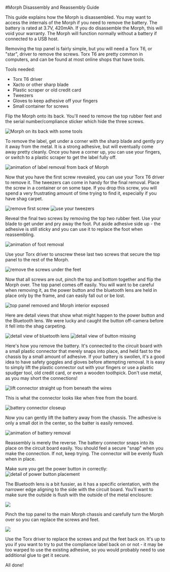 #Morph Disassembly and Reassembly Guide

This guide explains how the Morph is disassembled.
You may want to access the internals of the Morph if you need to remove the battery.
The battery is rated at 3.7V, 420mAh.
If you do disassemble the Morph, this will void your warranty.
The Morph will function normally without a battery if connected to a USB host.

Removing the top panel is fairly simple, but you will need a Torx T6, or "star", driver to remove the screws. Torx T6 are pretty common in computers, and can be found at most online shops that have tools.

Tools needed:
* Torx T6 driver
* Xacto or other sharp blade
* Plastic scraper or old credit card
* Tweezers
* Gloves to keep adhesive off your fingers
* Small container for screws

Flip the Morph onto its back. You'll need to remove the top rubber feet and the serial number/compliance sticker which hide the three screws.

![Morph on its back with some tools](disasm/02_morph_back_tools.jpg)

To remove the label, get under a corner with the sharp blade and gently pry it away from the metal. It is a strong adhesive, but will eventually come away pretty cleanly. Once you have a corner up, you can use your fingers, or switch to a plastic scraper to get the label fully off.

![animation of label removal from back of Morph](disasm/03_remove_label.gif)

Now that you have the first screw revealed, you can use your Torx T6 driver to remove it. The tweezers can come in handy for the final removal. Place the screw in a container or on some tape. If you drop this screw, you will spend a very frustrating amount of time trying to find it, especially if you have shag carpet.

![remove first screw](disasm/08_remove_torx_screw_01.jpg)
![use your tweezers](disasm/09_screw_tweezed.jpg)

Reveal the final two screws by removing the top two rubber feet. Use your blade to get under and pry away the foot. Put aside adhesive side up - the adhesive is still sticky and you can use it to replace the foot when reassembling.

![animation of foot removal](disasm/10_remove_foot.gif)

Use your Torx driver to unscrew these last two screws that secure the top panel to the rest of the Morph.

![remove the screws under the feet](disasm/13_remove_torx_screw_02.jpg)

Now that all screws are out, pinch the top and bottom together and flip the Morph over. The top panel comes off easily. You will want to be careful when removing it, as the power button and the bluetooth lens are held in place only by the frame, and can easily fall out or be lost.

![top panel removed and Morph interior exposed](disasm/14_morph_panel_removed.jpg)

Here are detail views that show what might happen to the power button and the Bluetooth lens. We were lucky and caught the button off-camera before it fell into the shag carpeting.

![detail view of bluetooth lens](disasm/detail_btlensstuck.jpg)
![detail view of button missing](disasm/detail_powerbuttonmissing.jpg)

Here's how you remove the battery. It's connected to the circuit board with a small plastic connector that merely snaps into place, and held fast to the chassis by a small amount of adhesive. If your battery is swollen, it's a good idea to have safety goggles and gloves before attempting removal. It is easy to simply lift the plastic connector out with your fingers or use a plastic spudger tool, old credit card, or even a wooden toothpick. Don't use metal, as you may short the connections!

![lift connector straight up from beneath the wires](disasm/15_remove_battery_01.jpg)

This is what the connector looks like when free from the board.

![battery connector closeup](disasm/16_battery_connector.jpg)

Now you can gently lift the battery away from the chassis. The adhesive is only a small dot in the center, so the batter is easily removed.

![animation of battery removal](disasm/17_remove_battery.gif)

Reassembly is merely the reverse. The battery connector snaps into its place on the circuit board easily. You should feel a secure "snap" when you make the connection. If not, keep trying. The connector will be evenly flush when in place.

Make sure you get the power button in correctly:
![detail of power button placement](disasm/21_power_button_placement.jpg)

The Bluetooth lens is a bit fussier, as it has a specific orientation, with the narrower edge aligning to the side with the circuit board. You'll want to make sure the outside is flush with the outside of the metal enclosure:

![](disasm/22_fit_bt_lens.gif)

Pinch the top panel to the main Morph chassis and carefully turn the Morph over so you can replace the screws and feet.

![](disasm/25_all_screws_out.jpg)

Use the Torx driver to replace the screws and put the feet back on. It's up to you if you want to try to put the compliance label back on or not - it may be too warped to use the existing adhesive, so you would probably need to use additional glue to get it secure.

All done!
